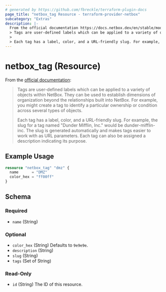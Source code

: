 ```yaml
---
# generated by https://github.com/fbreckle/terraform-plugin-docs
page_title: "netbox_tag Resource - terraform-provider-netbox"
subcategory: "Extras"
description: |-
  From the official documentation https://docs.netbox.dev/en/stable/models/extras/tag/:
  > Tags are user-defined labels which can be applied to a variety of objects within NetBox. They can be used to establish dimensions of organization beyond the relationships built into NetBox. For example, you might create a tag to identify a particular ownership or condition across several types of objects.
  >
  > Each tag has a label, color, and a URL-friendly slug. For example, the slug for a tag named "Dunder Mifflin, Inc." would be dunder-mifflin-inc. The slug is generated automatically and makes tags easier to work with as URL parameters. Each tag can also be assigned a description indicating its purpose.
---
```


# netbox_tag (Resource)

From the [official documentation](https://docs.netbox.dev/en/stable/models/extras/tag/):
> Tags are user-defined labels which can be applied to a variety of objects within NetBox. They can be used to establish dimensions of organization beyond the relationships built into NetBox. For example, you might create a tag to identify a particular ownership or condition across several types of objects.
>
> Each tag has a label, color, and a URL-friendly slug. For example, the slug for a tag named "Dunder Mifflin, Inc." would be dunder-mifflin-inc. The slug is generated automatically and makes tags easier to work with as URL parameters. Each tag can also be assigned a description indicating its purpose.

## Example Usage

```terraform
resource "netbox_tag" "dmz" {
  name      = "DMZ"
  color_hex = "ff00ff"
}
```

<!-- schema generated by tfplugindocs -->
## Schema

### Required

- `name` (String)

### Optional

- `color_hex` (String) Defaults to `9e9e9e`.
- `description` (String)
- `slug` (String)
- `tags` (Set of String)

### Read-Only

- `id` (String) The ID of this resource.
